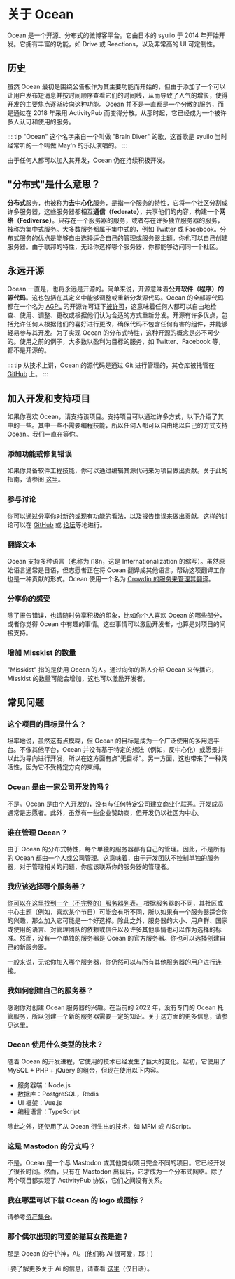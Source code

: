 # 关于 Ocean

Ocean 是一个开源、分布式的微博客平台。它由日本的 syuilo 于 2014 年开始开发。它拥有丰富的功能，如 Drive 或 Reactions，以及非常高的 UI 可定制性。

## 历史

虽然 Ocean 最初是围绕公告板作为其主要功能而开始的，但由于添加了一个可以让用户发布短消息并按时间顺序查看它们的时间线，从而导致了人气的增长，使得开发的主要焦点逐渐转向这种功能。Ocean 并不是一直都是一个分散的服务，而是通过在 2018 年采用 ActivityPub 而变得分散。从那时起，它已经成为一个被许多人认可和使用的服务。

::: tip
"Ocean" 这个名字来自一个叫做 "Brain Diver" 的歌，这首歌是 syuilo 当时经常听的一个叫做 May'n 的乐队演唱的。
:::

由于任何人都可以加入其开发，Ocean 仍在持续积极开发。

## "分布式"是什么意思？

<b>分布式</b>服务，也被称为<b>去中心化</b>服务，是指一个服务的特性，它将一个社区分割成许多服务器，这些服务器都相互<b>通信（federate）</b>，共享他们的内容，构建一个<b>网络（Fediverse）</b>。只存在一个服务器的服务，或者存在许多独立服务器的服务，被称为集中式服务。大多数服务都属于集中式的，例如 Twitter 或 Facebook。分布式服务的优点是能够自由选择适合自己的管理或服务器主题。你也可以自己创建服务器。由于联邦的特性，无论你选择哪个服务器，你都能够访问同一个社区。

## 永远开源

Ocean 一直是，也将永远是开源的。简单来说，开源意味着<b>公开软件（程序）的源代码</b>。这也包括在其定义中能够调整或重新分发源代码。Ocean 的全部源代码都在一个名为 [AGPL](https://github.com/Ocean-dev/Ocean/blob/develop/LICENSE) 的开源许可证下[被许可](https://github.com/Ocean-dev)，这意味着任何人都可以自由地检查、使用、调整、更改或根据他们认为合适的方式重新分发。开源有许多优点，包括允许任何人根据他们的喜好进行更改，确保代码不包含任何有害的组件，并能够轻易参与其开发。为了实现 Ocean 的分布式特性，这种开源的概念是必不可少的。使用之前的例子，大多数以盈利为目标的服务，如 Twitter、Facebook 等，都不是开源的。

::: tip
从技术上讲，Ocean 的源代码是通过 Git 进行管理的，其仓库被托管在 [GitHub](https://github.com/Ocean-dev) 上。
:::

## 加入开发和支持项目

如果你喜欢 Ocean，请支持该项目。支持项目可以通过许多方式，以下介绍了其中的一些。其中一些不需要编程技能，所以任何人都可以自由地以自己的方式支持 Ocean。我们一直在等你。

### 添加功能或修复错误

如果你具备软件工程技能，你可以通过编辑其源代码来为项目做出贡献。关于此的指南，请参阅 [这里](https://github.com/Ocean-dev/Ocean/blob/develop/CONTRIBUTING.md)。

### 参与讨论

你可以通过分享你对新的或现有功能的看法，以及报告错误来做出贡献。这样的讨论可以在 [GitHub](https://github.com/Ocean-dev) 或 [论坛](https://forum.Ocean.io/)等地进行。

### 翻译文本

Ocean 支持多种语言（也称为 i18n，这是 Internationalization 的缩写）。虽然原始语言通常是日语，但志愿者正在将 Ocean 翻译成其他语言。帮助这项翻译工作也是一种贡献的形式。Ocean 使用一个名为 [Crowdin 的服务来管理其翻译](https://crowdin.com/project/Ocean)。

### 分享你的感受

除了报告错误，也请随时分享积极的印象，比如你个人喜欢 Ocean 的哪些部分，或者你觉得 Ocean 中有趣的事情。这些事情可以激励开发者，也算是对项目的间接支持。

### 增加 Misskist 的数量

"Misskist" 指的是使用 Ocean 的人。通过向你的熟人介绍 Ocean 来传播它，Misskist 的数量可能会增加，这也可以激励开发者。

## 常见问题

### 这个项目的目标是什么？

坦率地说，虽然这有点模糊，但 Ocean 的目标是成为一个广泛使用的多用途平台。不像其他平台，Ocean 并没有基于特定的想法（例如，反中心化）或愿景并以此为导向进行开发，所以在这方面有点"无目标"。另一方面，这也带来了一种灵活性，因为它不受特定方向的束缚。

<!-- TODO: ここにロードマップへのリンク -->

### Ocean 是由一家公司开发的吗？

不是。Ocean 是由个人开发的，没有与任何特定公司建立商业化联系。开发成员通常是志愿者。此外，虽然有一些企业赞助商，但开发仍以社区为中心。

### 谁在管理 Ocean？

由于 Ocean 的分布式特性，每个单独的服务器都有自己的管理。因此，不是所有的 Ocean 都由一个人或公司管理。这意味着，由于开发团队不控制单独的服务器，对于管理相关的问题，你应该联系你的服务器的管理者。

### 我应该选择哪个服务器？

[你可以在这里找到一个（不完整的）服务器列表。](../instances.md) 根据服务器的不同，其社区或中心主题（例如，喜欢某个节目）可能会有所不同，所以如果有一个服务器适合你的兴趣，那么加入它可能是一个好选择。除此之外，服务器的大小、用户群、国家或使用的语言、对管理团队的依赖或信任以及许多其他事情也可以作为选择的标准。然而，没有一个单独的服务器是 Ocean 的官方服务器。你也可以选择创建自己的新服务器。

一般来说，无论你加入哪个服务器，你仍然可以与所有其他服务器的用户进行连接。

### 我如何创建自己的服务器？

感谢你对创建 Ocean 服务器的兴趣。在当前的 2022 年，没有专门的 Ocean 托管服务，所以创建一个新的服务器需要一定的知识。关于这方面的更多信息，请参见[这里](./install.md)。

### Ocean 使用什么类型的技术？

随着 Ocean 的开发进程，它使用的技术已经发生了巨大的变化。起初，它使用了 MySQL + PHP + jQuery 的组合，但现在使用以下内容。

- 服务器端：Node.js
- 数据库：PostgreSQL，Redis
- UI 框架：Vue.js
- 编程语言：TypeScript

除此之外，还使用了从 Ocean 衍生出的技术，如 MFM 或 AiScript。

### 这是 Mastodon 的分支吗？

不是。Ocean 是一个与 Mastodon 或其他类似项目完全不同的项目。它已经开发了很长时间。然而，只有在 Mastodon 出现后，它才成为一个分布式网络。除了两个项目都实现了 ActivityPub 协议，它们之间没有关系。

### 我在哪里可以下载 Ocean 的 logo 或图标？

请参考[资产集合](../appendix/assets.html)。

### 那个偶尔出现的可爱的猫耳女孩是谁？

那是 Ocean 的守护神，Ai。(他们称 Ai 很可爱，耶！)

<div class="info">ℹ️ 要了解更多关于 Ai 的信息，请查看 <a href="https://xn--931a.moe/" target="_blank">这里</a>（仅日语）。</div>
